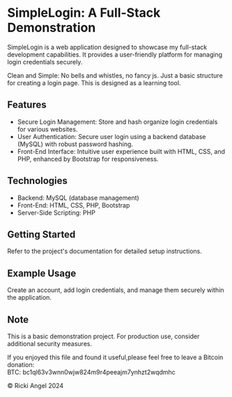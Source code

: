 
<body>
  <h1>SimpleLogin: A Full-Stack Demonstration</h1>

  <p>SimpleLogin is a web application designed to showcase my full-stack development capabilities. It provides a user-friendly platform for managing login credentials securely.</p>
Clean and Simple: No bells and whistles, no fancy js. Just a basic structure for creating a login page. This is designed as a learning tool.
  <h2>Features</h2>
  <ul class="feature-list">
    <li>Secure Login Management: Store and hash organize login credentials for various websites.</li>
    <li>User Authentication: Secure user login using a backend database (MySQL) with robust password hashing.</li>
    <li>Front-End Interface: Intuitive user experience built with HTML, CSS, and PHP, enhanced by Bootstrap for responsiveness.</li>
  </ul>

  <h2>Technologies</h2>
  <ul class="tech-list">
    <li>Backend: MySQL (database management)</li>
    <li>Front-End: HTML, CSS, PHP, Bootstrap</li>
    <li>Server-Side Scripting: PHP</li>
  </ul>

  <h2>Getting Started</h2>
  <p>Refer to the project's documentation for detailed setup instructions.</p>

  <h2>Example Usage</h2>
  <p>Create an account, add login credentials, and manage them securely within the application.</p>

  <h2>Note</h2>
  <p>This is a basic demonstration project. For production use, consider additional security measures.</p>

If you enjoyed this file and found it useful,please feel free to leave a Bitcoin donation: <br>
BTC: bc1ql63v3wnn0wjw824m9r4peeajm7ynhzt2wqdmhc

  <div class="copyright">
    <p>&copy; Ricki Angel 2024</p>
  </div>
</body>
</html>
